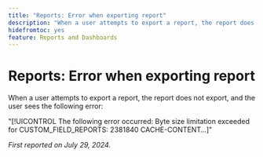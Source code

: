 ```yaml
---
title: "Reports: Error when exporting report"
description: "When a user attempts to export a report, the report does not export, and the user sees an error."
hidefromtoc: yes
feature: Reports and Dashboards
---
```


# Reports: Error when exporting report

When a user attempts to export a report, the report does not export, and the user sees the following error:

"[!UICONTROL The following error occurred: Byte size limitation exceeded for CUSTOM_FIELD_REPORTS: 2381840 CACHE-CONTENT…]"

_First reported on July 29, 2024._
